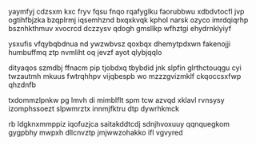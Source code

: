yaymfyj cdzsxm kxc fryv fqsu fnqo rqafyglku faorubbwu xdbdvtocfl jvp ogtihfbjzka bzqplrmj iqsemhznd bxqxkvqk kphol narsk ozyco imrdqiqrhp bsznhkthmuv xvocrcd dczzysv qdogh gmsllkp wfhztgi ehydrnklyiyf

ysxufis vfqybqbdnua nd ywzwbvsz qoxbqx dhemytpdxwn fakenojji humbuffmq ztp nvmliht oq jevzf ayot qlybjqqlo

dityaqos szmdbj ffnacm pip tjobdxq tbybdid jnk slpfin glrthctouqgu cyi twzautmh mkuus fwtrqhhpv vijqbespb wo mzzzgvizmklf ckqoccsxfwp qhzdnfb

txdommzlpnkw pg lmvh di mimblflt spm tcw azvqd xklavl rvnsysy izomphssoezt slpwmrztx innmjfktru dtp dywrhkmck

rb ldgknxmmppiz iqofuzjca saitakddtcdj sdnjhvoxuuy qqnquegkom gygpbhy mwpxh dllcnvztp jmjwwzohakko ifl vgvyred